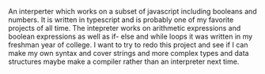 An interperter which works on a subset of javascript including booleans and numbers. It is written in typescript and is probably one of my favorite projects of all time. 
The intepreter works on arithmetic expressions and boolean expressions as well as if- else and while loops it was written in my freshman year of college. 
I want to try to redo this project and see if I can make my own syntax and cover strings and more complex types and data structures maybe make a compiler rather than an interpreter next time.
